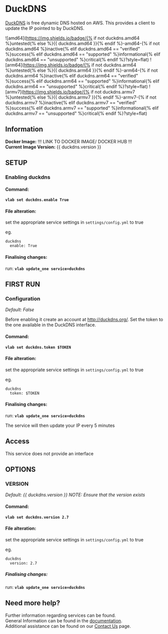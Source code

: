 # DuckDNS

[DuckDNS](http://duckdns.org/) is free dynamic DNS hosted on AWS. This provides a client to update the IP pointed to by DuckDNS.

![amd64](https://img.shields.io/badge/{% if not duckdns.amd64 %}untested{% else %}{{ duckdns.amd64 }}{% endif %}-amd64-{% if not duckdns.amd64 %}inactive{% elif duckdns.amd64 == "verified" %}success{% elif duckdns.amd64 == "supported" %}informational{% elif duckdns.amd64 == "unsupported" %}critical{% endif %}?style=flat)
![arm64](https://img.shields.io/badge/{% if not duckdns.arm64 %}untested{% else %}{{ duckdns.arm64 }}{% endif %}-arm64-{% if not duckdns.arm64 %}inactive{% elif duckdns.arm64 == "verified" %}success{% elif duckdns.arm64 == "supported" %}informational{% elif duckdns.arm64 == "unsupported" %}critical{% endif %}?style=flat)
![armv7](https://img.shields.io/badge/{% if not duckdns.armv7 %}untested{% else %}{{ duckdns.armv7 }}{% endif %}-armv7-{% if not duckdns.armv7 %}inactive{% elif duckdns.armv7 == "verified" %}success{% elif duckdns.armv7 == "supported" %}informational{% elif duckdns.armv7 == "unsupported" %}critical{% endif %}?style=flat)

## Information


**Docker Image:** !!! LINK TO DOCKER IMAGE/ DOCKER HUB !!!  
**Current Image Version:** {{ duckdns.version }}

## SETUP

### Enabling duckdns

#### Command:

**`vlab set duckdns.enable True`**

#### File alteration:

set the appropriate service settings in `settings/config.yml` to true

eg.
```
duckdns
  enable: True
```

#### Finalising changes:

run: **`vlab update_one service=duckdns`**

## FIRST RUN

### Configuration

*Default: False*

Before enabling it create an account at http://duckdns.org/.
Set the token to the one available in the DuckDNS interface.

#### Command:

**`vlab set duckdns.token $TOKEN`**

#### File alteration:

set the appropriate service settings in `settings/config.yml` to true

eg.
```
duckdns
  token: $TOKEN
```

#### Finalising changes:

run: **`vlab update_one service=duckdns`**

The service will then update your IP every 5 minutes

## Access

This service does not provide an interface

## OPTIONS

### VERSION
*Default: {{  duckdns.version  }}*
*NOTE: Ensure that the version exists*

#### Command:

**`vlab set duckdns.version 2.7`**

#### File alteration:

set the appropriate service settings in `settings/config.yml` to true

eg.
```
duckdns
  version: 2.7
```

##### Finalising changes:

run: **`vlab update_one service=duckdns`**

## Need more help?
Further information regarding services can be found. \
General Information can be found in the [documentation](https://docs.vivumlab.com). \
Additional assistance can be found on our [Contact Us](https://docs.vivumlab.com/Contact-us) page.
